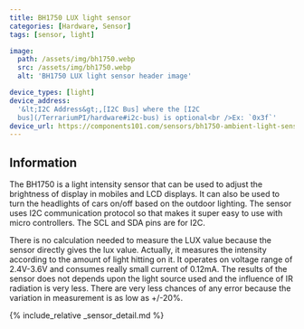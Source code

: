 ```yaml
---
title: BH1750 LUX light sensor
categories: [Hardware, Sensor]
tags: [sensor, light]

image:
  path: /assets/img/bh1750.webp
  src: /assets/img/bh1750.webp
  alt: 'BH1750 LUX light sensor header image'

device_types: [light]
device_address:
  '&lt;I2C Address&gt;,[I2C Bus] where the [I2C
  bus](/TerrariumPI/hardware#i2c-bus) is optional<br />Ex: `0x3f`'
device_url: https://components101.com/sensors/bh1750-ambient-light-sensor
---
```


## Information

The BH1750 is a light intensity sensor that can be used to adjust the brightness
of display in mobiles and LCD displays. It can also be used to turn the
headlights of cars on/off based on the outdoor lighting. The sensor uses I2C
communication protocol so that makes it super easy to use with micro
controllers. The SCL and SDA pins are for I2C.

There is no calculation needed to measure the LUX value because the sensor
directly gives the lux value. Actually, it measures the intensity according to
the amount of light hitting on it. It operates on voltage range of 2.4V-3.6V and
consumes really small current of 0.12mA. The results of the sensor does not
depends upon the light source used and the influence of IR radiation is very
less. There are very less chances of any error because the variation in
measurement is as low as +/-20%.

{% include_relative _sensor_detail.md %}

